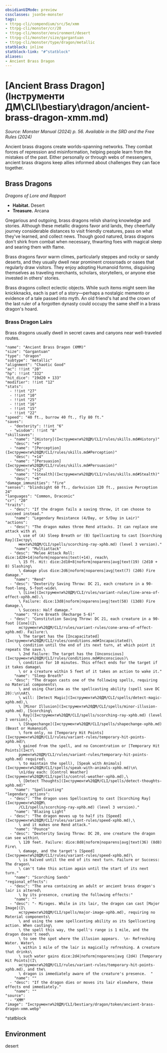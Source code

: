 ```yaml
---
obsidianUIMode: preview
cssclasses: json5e-monster
tags:
- ttrpg-cli/compendium/src/5e/xmm
- ttrpg-cli/monster/cr/20
- ttrpg-cli/monster/environment/desert
- ttrpg-cli/monster/size/gargantuan
- ttrpg-cli/monster/type/dragon/metallic
statblock: inline
statblock-link: "#^statblock"
aliases:
- Ancient Brass Dragon
---
```

# [Ancient Brass Dragon](Інструменти ДМ\CLI\bestiary\dragon/ancient-brass-dragon-xmm.md)
*Source: Monster Manual (2024) p. 56. Available in the <span title='Systems Reference Document (5.2)'>SRD</span> and the Free Rules (2024)*  

Ancient brass dragons create worlds-spanning networks. They combat forces of repression and misinformation, helping people learn from the mistakes of the past. Either personally or through webs of messengers, ancient brass dragons keep allies informed about challenges they can face together.

## Brass Dragons

*Dragons of Lore and Rapport*

- **Habitat.** Desert  
- **Treasure.** Arcana  

Gregarious and outgoing, brass dragons relish sharing knowledge and stories. Although these metallic dragons favor arid lands, they cheerfully journey considerable distances to visit friendly creatures, pass on what they've learned, and collect news. Though good natured, brass dragons don't shirk from combat when necessary, thwarting foes with magical sleep and searing them with flame.

Brass dragons favor warm climes, particularly steppes and rocky or sandy deserts, and they usually dwell near prominent crossroads or oases that regularly draw visitors. They enjoy adopting Humanoid forms, disguising themselves as traveling merchants, scholars, storytellers, or anyone else invested in others' stories.

Brass dragons collect eclectic objects. While such items might seem like knickknacks, each is part of a story—perhaps a nostalgic memento or evidence of a tale passed into myth. An old friend's hat and the crown of the last ruler of a forgotten dynasty could occupy the same shelf in a brass dragon's hoard.

### Brass Dragon Lairs

Brass dragons usually dwell in secret caves and canyons near well-traveled routes.

```statblock
"name": "Ancient Brass Dragon (XMM)"
"size": "Gargantuan"
"type": "dragon"
"subtype": "metallic"
"alignment": "Chaotic Good"
"ac": !!int "20"
"hp": !!int "332"
"hit_dice": "19d20 + 133"
"modifier": !!int "12"
"stats":
  - !!int "27"
  - !!int "10"
  - !!int "25"
  - !!int "16"
  - !!int "15"
  - !!int "22"
"speed": "40 ft., burrow 40 ft., fly 80 ft."
"saves":
  - "dexterity": !!int "6"
  - "wisdom": !!int "8"
"skillsaves":
  - "name": "[History](Інструменти%20ДМ/CLI/rules/skills.md#History)"
    "desc": "+9"
  - "name": "[Perception](Інструменти%20ДМ/CLI/rules/skills.md#Perception)"
    "desc": "+14"
  - "name": "[Persuasion](Інструменти%20ДМ/CLI/rules/skills.md#Persuasion)"
    "desc": "+12"
  - "name": "[Stealth](Інструменти%20ДМ/CLI/rules/skills.md#Stealth)"
    "desc": "+6"
"damage_immunities": "fire"
"senses": "blindsight 60 ft., darkvision 120 ft., passive Perception 24"
"languages": "Common, Draconic"
"cr": "20"
"traits":
  - "desc": "If the dragon fails a saving throw, it can choose to succeed instead."
    "name": "Legendary Resistance (4/Day, or 5/Day in Lair)"
"actions":
  - "desc": "The dragon makes three Rend attacks. It can replace one attack with a\
      \ use of (A) Sleep Breath or (B) Spellcasting to cast [Scorching Ray](Інстру\
      менти%20ДМ/CLI/spells/scorching-ray-xphb.md) (level 3 version)."
    "name": "Multiattack"
  - "desc": "Melee Attack Roll: dice:1d20+14|noform|noparens|text(+14), reach\
      \ 15 ft. Hit: dice:2d10+8|noform|noparens|avg|text(19) (2d10 + 8) Slashing\
      \ damage plus dice:2d6|noform|noparens|avg|text(7) (2d6) Fire damage."
    "name": "Rend"
  - "desc": "Dexterity Saving Throw: DC 21, each creature in a 90-foot-long, 5-foot-wide\
      \ [Line](Інструменти%20ДМ/CLI/rules/variant-rules/line-area-of-effect-xphb.md).\
      \ Failure: dice:13d8|noform|noparens|avg|text(58) (13d8) Fire damage.\
      \ Success: Half damage."
    "name": "Fire Breath (Recharge 5-6)"
  - "desc": "Constitution Saving Throw: DC 21, each creature in a 90-foot [Cone](І\
      нструменти%20ДМ/CLI/rules/variant-rules/cone-area-of-effect-xphb.md). Failure:\
      \ The target has the [Incapacitated](Інструменти%20ДМ/CLI/rules/conditions.md#Incapacitated)\
      \ condition until the end of its next turn, at which point it repeats the save.\
      \ 2nd Failure: The target has the [Unconscious](Інструменти%20ДМ/CLI/rules/conditions.md#Unconscious)\
      \ condition for 10 minutes. This effect ends for the target if it takes damage\
      \ or a creature within 5 feet of it takes an action to wake it."
    "name": "Sleep Breath"
  - "desc": "The dragon casts one of the following spells, requiring no Material components\
      \ and using Charisma as the spellcasting ability (spell save DC 20):\n\nAt\
      \ will: [Detect Magic](Інструменти%20ДМ/CLI/spells/detect-magic-xphb.md),\
      \ [Minor Illusion](Інструменти%20ДМ/CLI/spells/minor-illusion-xphb.md), [Scorching\
      \ Ray](Інструменти%20ДМ/CLI/spells/scorching-ray-xphb.md) (level 3 version),\
      \ [Shapechange](Інструменти%20ДМ/CLI/spells/shapechange-xphb.md) (Beast or Humanoid\
      \ form only, no [Temporary Hit Points](Інструменти%20ДМ/CLI/rules/variant-rules/temporary-hit-points-xphb.md)\
      \ gained from the spell, and no Concentration or [Temporary Hit Points](Інст\
      рументи%20ДМ/CLI/rules/variant-rules/temporary-hit-points-xphb.md) required\
      \ to maintain the spell), [Speak with Animals](Інструменти%20ДМ/CLI/spells/speak-with-animals-xphb.md)\n\
      \n1/day each: [Control Weather](Інструменти%20ДМ/CLI/spells/control-weather-xphb.md),\
      \ [Detect Thoughts](Інструменти%20ДМ/CLI/spells/detect-thoughts-xphb.md)"
    "name": "Spellcasting"
"legendary_actions":
  - "desc": "The dragon uses Spellcasting to cast [Scorching Ray](Інструменти%20ДМ\
      /CLI/spells/scorching-ray-xphb.md) (level 3 version)."
    "name": "Blazing Light"
  - "desc": "The dragon moves up to half its [Speed](Інструменти%20ДМ/CLI/rules/variant-rules/speed-xphb.md),\
      \ and it makes one Rend attack."
    "name": "Pounce"
  - "desc": "Dexterity Saving Throw: DC 20, one creature the dragon can see within\
      \ 120 feet. Failure: dice:8d8|noform|noparens|avg|text(36) (8d8) Fire\
      \ damage, and the target's [Speed](Інструменти%20ДМ/CLI/rules/variant-rules/speed-xphb.md)\
      \ is halved until the end of its next turn. Failure or Success: The dragon\
      \ can't take this action again until the start of its next turn."
    "name": "Scorching Sands"
"regional_effects":
  - "desc": "The area containing an adult or ancient brass dragon's lair is altered\
      \ by its presence, creating the following effects:"
    "name": ""
  - "desc": "- Mirages. While in its lair, the dragon can cast [Major Image](І\
      нструменти%20ДМ/CLI/spells/major-image-xphb.md), requiring no Material components\
      \ and using the same spellcasting ability as its Spellcasting action. When casting\
      \ the spell this way, the spell's range is 1 mile, and the dragon doesn't need\
      \ to see the spot where the illusion appears.  \n- Refreshing Water. Water\
      \ within 1 mile of the lair is magically refreshing. A creature that drinks\
      \ such water gains dice:2d4|noform|noparens|avg (2d4) [Temporary Hit Points](І\
      нструменти%20ДМ/CLI/rules/variant-rules/temporary-hit-points-xphb.md), and the\
      \ dragon is immediately aware of the creature's presence.  "
    "name": ""
  - "desc": "If the dragon dies or moves its lair elsewhere, these effects end immediately."
    "name": ""
"source":
  - "XMM"
"image": "Інструменти%20ДМ/CLI/bestiary/dragon/token/ancient-brass-dragon-xmm.webp"
```
^statblock

## Environment

desert